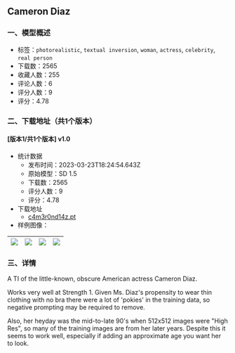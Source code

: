 ## Cameron Diaz
### 一、模型概述

- 标签：`photorealistic`, `textual inversion`, `woman`, `actress`, `celebrity`, `real person`
- 下载数：2565
- 收藏人数：255
- 评论人数：6
- 评分人数：9
- 评分：4.78

### 二、下载地址（共1个版本）

#### [版本1/共1个版本] v1.0

- 统计数据
  - 发布时间：2023-03-23T18:24:54.643Z
  - 原始模型：SD 1.5
  - 下载数：2565
  - 评分人数：9
  - 评分：4.78
- 下载地址
  - [c4m3r0nd14z.pt](https://civitai.com/api/download/models/23648)
- 样例图像：

| <img src="https://image.civitai.com/xG1nkqKTMzGDvpLrqFT7WA/914a7c0e-d892-4f15-15d9-5a8475652400/width=450/256331.jpeg" /> | <img src="https://image.civitai.com/xG1nkqKTMzGDvpLrqFT7WA/765fc8af-5012-4757-a6ca-b2894c4fe100/width=450/256320.jpeg" /> | <img src="https://image.civitai.com/xG1nkqKTMzGDvpLrqFT7WA/f9973fac-a2f3-42dd-fbd3-05479ca32700/width=450/256330.jpeg" /> | <img src="https://image.civitai.com/xG1nkqKTMzGDvpLrqFT7WA/56fa0307-0190-49c0-9f1f-18e7dc152600/width=450/256329.jpeg" /> |
| ---- | ---- | ---- | ---- |


### 三、详情
<p>A TI of the little-known, obscure American actress Cameron Diaz.</p><p></p><p>Works very well at Strength 1. Given Ms. Diaz's propensity to wear thin clothing with no bra there were a lot of 'pokies' in the training data, so negative prompting may be required to remove.</p><p>Also, her heyday was the mid-to-late 90's when 512x512 images were "High Res", so many of the training images are from her later years. Despite this it seems to work well, especially if adding an approximate age you want her to look.</p>